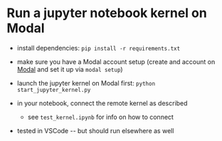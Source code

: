 # Run a jupyter notebook kernel on Modal

* install dependencies: `pip install -r requirements.txt`
* make sure you have a Modal account setup (create and account on [Modal](http://modal.com) and set it up via `modal setup`)

* launch the jupyter kernel on Modal first: `python start_jupyter_kernel.py`
* in your notebook, connect the remote kernel as described
    * see `test_kernel.ipynb` for info on how to connect
* tested in VSCode -- but should run elsewhere as well